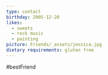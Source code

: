 ```yaml
---
type: contact
birthday: 2005-12-20
likes:
  - sweets
  - rock music
  - painting
picture: Friends/_assets/jessica.jpg
dietary requirements: gluten free
---
```



#bestFriend

